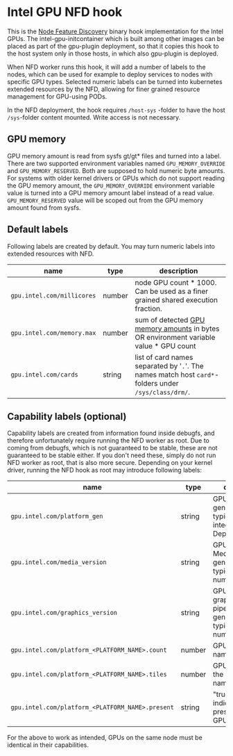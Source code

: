 # Intel GPU NFD hook

This is the [Node Feature Discovery](https://github.com/kubernetes-sigs/node-feature-discovery)
binary hook implementation for the Intel GPUs. The intel-gpu-initcontainer which
is built among other images can be placed as part of the gpu-plugin deployment,
so that it copies this hook to the host system only in those hosts, in which also
gpu-plugin is deployed.

When NFD worker runs this hook, it will add a number of labels to the nodes,
which can be used for example to deploy services to nodes with specific GPU
types. Selected numeric labels can be turned into kubernetes extended resources
by the NFD, allowing for finer grained resource management for GPU-using PODs.

In the NFD deployment, the hook requires `/host-sys` -folder to have the host `/sys`-folder content mounted. Write access is not necessary.

## GPU memory

GPU memory amount is read from sysfs gt/gt* files and turned into a label.
There are two supported environment variables named `GPU_MEMORY_OVERRIDE` and
`GPU_MEMORY_RESERVED`. Both are supposed to hold numeric byte amounts. For systems with
older kernel drivers or GPUs which do not support reading the GPU memory
amount, the `GPU_MEMORY_OVERRIDE` environment variable value is turned into a GPU
memory amount label instead of a read value. `GPU_MEMORY_RESERVED` value will be
scoped out from the GPU memory amount found from sysfs.

## Default labels

Following labels are created by default. You may turn numeric labels into extended resources with NFD.

name | type | description|
-----|------|------|
|`gpu.intel.com/millicores`| number | node GPU count * 1000. Can be used as a finer grained shared execution fraction.
|`gpu.intel.com/memory.max`| number | sum of detected [GPU memory amounts](#GPU-memory) in bytes OR environment variable value * GPU count
|`gpu.intel.com/cards`| string | list of card names separated by '`.`'. The names match host `card*`-folders under `/sys/class/drm/`.

## Capability labels (optional)

Capability labels are created from information found inside debugfs, and therefore
unfortunately require running the NFD worker as root. Due to coming from debugfs,
which is not guaranteed to be stable, these are not guaranteed to be stable either.
If you don't need these, simply do not run NFD worker as root, that is also more secure.
Depending on your kernel driver, running the NFD hook as root may introduce following labels:

name | type | description|
-----|------|------|
|`gpu.intel.com/platform_gen`| string | GPU platform generation name, typically an integer. Deprecated.
|`gpu.intel.com/media_version`| string | GPU platform Media pipeline generation name, typically a number.
|`gpu.intel.com/graphics_version`| string | GPU platform graphics/compute pipeline generation name, typically a number.
|`gpu.intel.com/platform_<PLATFORM_NAME>.count`| number | GPU count for the named platform.
|`gpu.intel.com/platform_<PLATFORM_NAME>.tiles`| number | GPU tile count in the GPUs of the named platform.
|`gpu.intel.com/platform_<PLATFORM_NAME>.present`| string | "true" for indicating the presense of the GPU platform.

For the above to work as intended, GPUs on the same node must be identical in their capabilities.

